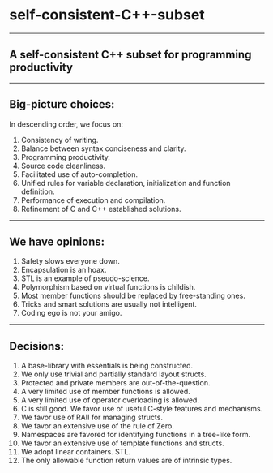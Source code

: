 # self-consistent-C++-subset

---------------------------------------------------------
A self-consistent C++ subset for programming productivity
---------------------------------------------------------

-------------------
Big-picture choices:
-------------------
  In descending order, we focus on:
  
1) Consistency of writing.
2) Balance between syntax conciseness and clarity.
3) Programming productivity.
4) Source code cleanliness.
5) Facilitated use of auto-completion.
6) Unified rules for variable declaration, initialization and function definition.
7) Performance of execution and compilation.
8) Refinement of C and C++ established solutions.

----------------
We have opinions:
----------------

1) Safety slows everyone down.
2) Encapsulation is an hoax.
3) STL is an example of pseudo-science.
4) Polymorphism based on virtual functions is childish.
5) Most member functions should be replaced by free-standing ones.
6) Tricks and smart solutions are usually not intelligent.
7) Coding ego is not your amigo.

---------
Decisions:
---------

1) A base-library with essentials is being constructed.
2) We only use trivial and partially standard layout structs.
3) Protected and private members are out-of-the-question.
4) A very limited use of member functions is allowed.
5) A very limited use of operator overloading is allowed.
6) C is still good. We favor use of useful C-style features and mechanisms.
7) We favor use of RAII for managing structs.
8) We favor an extensive use of the rule of Zero.
9) Namespaces are favored for identifying functions in a tree-like form.
10) We favor an extensive use of template functions and structs.
11) We adopt linear containers. STL.
12) The only allowable function return values are of intrinsic types.
